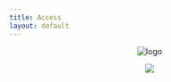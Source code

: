 ```yaml
---
title: Access
layout: default
---
```


<p align="center>
# Access
</p>
<br>
<br>

<div markdown="1">
<center>
  
![logo](https://www.hackthebox.eu/storage/avatars/fc58e994c1a229273dfa7d9f875143c9_thumb.png)

</center>
</div>

<p align="center"> 
<img src="https://www.hackthebox.eu/storage/avatars/fc58e994c1a229273dfa7d9f875143c9_thumb.png">
</p>
